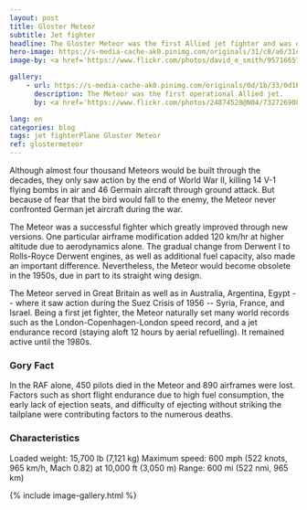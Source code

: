 ```yaml
---
layout: post
title: Gloster Meteor
subtitle: Jet fighter
headline: The Gloster Meteor was the first Allied jet fighter and was developed by Britain from 1940 to its first flight in 1943. Its engines, however — the main complication in jet aviation — had been in planning since 1936.
hero-image: https://s-media-cache-ak0.pinimg.com/originals/31/c8/a6/31c8a69941ac528e54b263ff8065943e.jpg
image-by: <a href='https://www.flickr.com/photos/david_e_smith/9571665750/in/photolist-srhjnU-fEPfTt-aDwHL-oxwUSc-a9jdeb-byMTDC-seVnqj-ni9oXC-5MTZcj-piFezk-nxYm9s-nxAbfy-oFAkFg-76gXPJ-dPUmPp-fzPhKQ-f9x4aV-p7fv74-bVSXUD-fmzvU2-dA2dvD-uTft5L-oPKt2v-fmzy5F-bVSY6g-ofMr9T-aasUzL-aasgiG-oPKPPo-oPLfMM-muW2qH-fmzvDX-cauaPC-8ZNzc5-cdffNQ-9XufTE-9XrfS4-fmzwg8-7u8DFh-fmzyhR-9XrdNZ-d9Z6QF-d9Z7tE-d1yFFA-9Xu3No-oPKQ6L-feCC8i-ctosDA-bVSXHB-niwefq' target='_new'>Gloster Meteor</a> by <a href='https://www.flickr.com/photos/david_e_smith/' target='_new'>Dave_S.</a> under <a href='https://creativecommons.org/licenses/by/2.0/' target='_new'>Attribution 2.0 Generic</a>

gallery:
    - url: https://s-media-cache-ak0.pinimg.com/originals/0d/1b/33/0d1b33ff15b407c18fd86d4ff689097f.jpg
      description: The Meteor was the first operational Allied jet.
      by: <a href='https://www.flickr.com/photos/24874528@N04/7327269086/in/photolist-cauaPC-8ZNzc5-cdffNQ-9XufTE-9XrfS4-fmzwg8-7u8DFh-fmzyhR-9XrdNZ-d9Z6QF-d9Z7tE-d1yFFA-9Xu3No-oPKQ6L-feCC8i-ctosDA-bVSXHB-niwefq-Gpg9ZG-muQs32-aCiuA-nYj6U2-oPKNS3-feCBig-81S46Y-78fXNG-p4fMiH-p6ZaXD-ctotn1-fmzxyp-n2MFJ8-fmPKT9-p7fuBM-fmzw4V-HrvEU-8eqeGw-d9Z6Ex-n2MgGn-p4fyxd-9nmKVW-86mMFt-fmzxJ6-8emXCB-9Xrmr4-7agEd7-ffh4ni-muVWoP-7rHmU7-9VB8y2-2BpCU' target='_new'>Gloster Meteor - Duxford Jubilee Airshow 2012</a> by <a href='https://www.flickr.com/photos/24874528@N04/' target='_new'>Airwolfhound</a> under <a href='https://creativecommons.org/licenses/by-sa/2.0/' target='_new'>Attribution-ShareAlike 2.0 Generic</a>

lang: en
categories: blog
tags: jet fighterPlane Gloster Meteor
ref: glostermeteor
---
```

Although almost four thousand Meteors would be built through the decades, they only saw action by the end of World War II, killing 14 V-1 flying bombs in air and 46 Germain aircraft through ground attack. But because of fear that the bird would fall to the enemy, the Meteor never confronted German jet aircraft during the war.

The Meteor was a successful fighter which greatly improved through new versions. One particular airframe modification added 120 km/hr at higher altitude due to aerodynamics alone. The gradual change from Derwent I to Rolls-Royce Derwent engines, as well as additional fuel capacity, also made an important difference. Nevertheless, the Meteor would become obsolete in the 1950s, due in part to its straight wing design.

The Meteor served in Great Britain as well as in Australia, Argentina, Egypt -- where it saw action during the Suez Crisis of 1956 -- Syria, France, and Israel. Being a first jet fighter, the Meteor naturally set many world records such as the London-Copenhagen-London speed record, and a jet endurance record (staying aloft 12 hours by aerial refuelling). It remained active until the 1980s.

<h3>Gory Fact</h3>
In the RAF alone, 450 pilots died in the Meteor and 890 airframes were lost. Factors such as short flight endurance due to high fuel consumption, the early lack of ejection seats, and difficulty of ejecting without striking the tailplane were contributing factors to the numerous deaths.

<h3>Characteristics</h3>
Loaded weight: 15,700 lb (7,121 kg)
Maximum speed: 600 mph (522 knots, 965 km/h, Mach 0.82) at 10,000 ft (3,050 m)
Range: 600 mi (522 nmi, 965 km)

{% include image-gallery.html %}